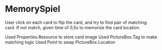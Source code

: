 # MemorySpiel

User click on each card to flip the card, and try to find pair of matching card. If not match, given time of 0,5s to memorize the card location. 

Used Properties.Resource to store card image
Used PictureBox.Tag to make matching logic
Used Point to swap PictureBox.Location
